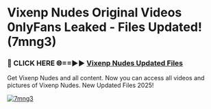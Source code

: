# Vixenp Nudes Original Videos 0nlyFans Leaked - Files Updated! (7mng3)

<h3>🔴 CLICK HERE 🌐==►► <a href="https://tinyurl.com/5h6xmrr3" rel="nofollow">Vixenp Nudes Updated Files</a></h3>

Get Vixenp Nudes and all content. Now you can access all videos and pictures of Vixenp Nudes. New Updated Files 2025!

[![7mng3](https://i.imgur.com/KVD873Z.gif)](https://tinyurl.com/5h6xmrr3)
